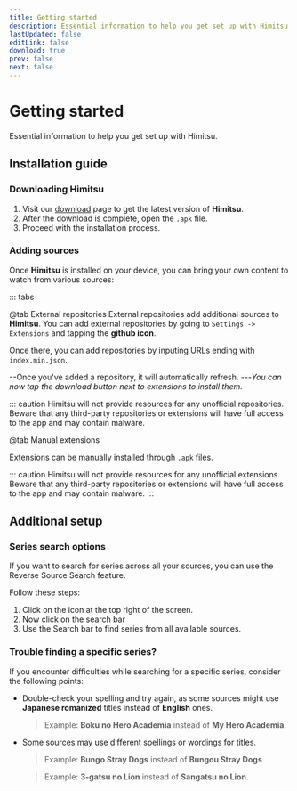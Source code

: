 ```yaml
---
title: Getting started
description: Essential information to help you get set up with Himitsu.
lastUpdated: false
editLink: false
download: true
prev: false
next: false
---
```



# Getting started

Essential information to help you get set up with Himitsu.

## Installation guide

### Downloading Himitsu

1. Visit our [download](/download/) page to get the latest version of **Himitsu**.
2. After the download is complete, open the `.apk` file.
3. Proceed with the installation process.

### Adding sources

Once **Himitsu** is installed on your device, you can bring your own content to watch from various sources:


::: tabs

@tab External repositories
External repositories add additional sources to **Himitsu**. You can add external repositories by going to ``Settings -> Extensions`` and tapping the **github icon**.

Once there, you can add repositories by inputing URLs ending with `index.min.json`.

--Once you've added a repository, it will automatically refresh.
---*You can now tap the download button next to extensions to install them.*

::: caution
Himitsu will not provide resources for any unofficial repositories. Beware that any third-party repositories or extensions will have full access to the app and may contain malware.

@tab Manual extensions

Extensions can be manually installed through `.apk` files.

::: caution
Himitsu will not provide resources for any unofficial extensions. Beware that any third-party repositories or extensions will have full access to the app and may contain malware.
:::

## Additional setup

### Series search options

If you want to search for series across all your sources, you can use the Reverse Source Search feature.

Follow these steps:

1. Click on the icon at the top right of the screen.
1. Now click on the search bar
1. Use the Search bar to find series from all available sources.

### Trouble finding a specific series?

If you encounter difficulties while searching for a specific series, consider the following points:

* Double-check your spelling and try again, as some sources might use **Japanese romanized** titles instead of **English** ones.
  > Example: **Boku no Hero Academia** instead of **My Hero Academia**.

* Some sources may use different spellings or wordings for titles.
  > Example: **Bungo Stray Dogs** instead of **Bungou Stray Dogs**

  > Example: **3-gatsu no Lion** instead of **Sangatsu no Lion**.

